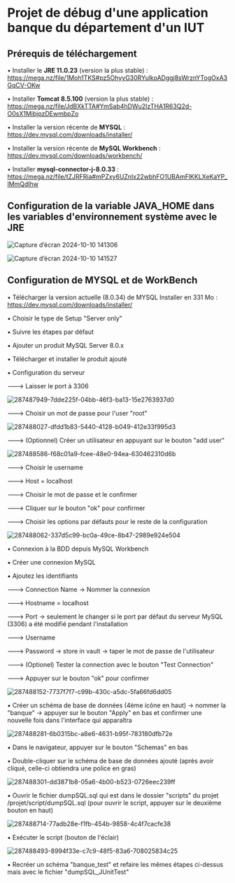 # Projet de débug d'une application banque du département d'un IUT

## Prérequis de téléchargement

• Installer le **JRE 11.0.23** (version la plus stable) : https://mega.nz/file/1Moh1TKS#pz5OhyyG30RYulkoADggj8sWrznYTogOxA3GqCV-OKw

• Installer **Tomcat 8.5.100** (version la plus stable) : https://mega.nz/file/JdBXkTTA#YmSab4hDWu2IzTHA1R63Q2d-O0sX1MibjpzDEwmbpZo

• Installer la version récente de **MYSQL** : https://dev.mysql.com/downloads/installer/

• Installer la version récente de **MySQL Workbench** : https://dev.mysql.com/downloads/workbench/

• Installer **mysql-connector-j-8.0.33** : https://mega.nz/file/tZJRFRia#mPZxy6UZnlx22wbhFO1UBAmFlKKLXeKaYP_lMmQdIhw



## Configuration de la variable JAVA_HOME dans les variables d'environnement système avec le JRE

![Capture d’écran 2024-10-10 141306](https://github.com/user-attachments/assets/c0674123-fcfc-40c5-a91d-d6ed1bc5448f)

![Capture d’écran 2024-10-10 141527](https://github.com/user-attachments/assets/c3e2578e-494a-4a78-8e1b-bd8ff27ee257)


## Configuration de MYSQL et de WorkBench

• Télécharger la version actuelle (8.0.34) de MYSQL Installer en 331 Mo : https://dev.mysql.com/downloads/installer/

  ▪ Choisir le type de Setup "Server only"
 
  ▪ Suivre les étapes par défaut
 
  ▪ Ajouter un produit MySQL Server 8.0.x
 
  ▪ Télécharger et installer le produit ajouté
 
  ▪ Configuration du serveur
 
   ---> Laisser le port à 3306
  
   ![287487949-7dde225f-04bb-46f3-ba13-15e2763937d0](https://github.com/user-attachments/assets/5b21691e-9a50-483d-8192-de17ff8e27c9)
   

   ---> Choisir un mot de passe pour l'user "root"

  
   ![287488027-dfdd1b83-5440-4128-b049-412e33f995d3](https://github.com/user-attachments/assets/64df5731-226b-4090-81c8-e4113da3de77)

   ---> (Optionnel) Créer un utilisateur en appuyant sur le bouton "add user"
  
   ![287488586-f68c01a9-fcee-48e0-94ea-630462310d6b](https://github.com/user-attachments/assets/bf905570-2587-4353-9eea-0b02920b98c9)

   ---> Choisir le username
  
   ---> Host = localhost
  
   ---> Choisir le mot de passe et le confirmer
  
   ---> Cliquer sur le bouton "ok" pour confirmer
  
   ---> Choisir les options par défauts pour le reste de la configuration
   
   ![287488062-337d5c99-bc0a-49ce-8b47-2989e924e504](https://github.com/user-attachments/assets/7157b718-271d-4627-8bd2-f1d91b79a3ec)


• Connexion à la BDD depuis MySQL Workbench

  ▪ Créer une connexion MySQL
  
  ▪ Ajoutez les identifiants
  
   ---> Connection Name -> Nommer la connexion
  
   ---> Hostname = localhost
  
   ---> Port -> seulement le changer si le port par défaut du serveur MySQL (3306) a été modifié pendant l'installation
  
   ---> Username
  
   ---> Password -> store in vault -> taper le mot de passe de l'utilisateur
  
   ---> (Optionel) Tester la connection avec le bouton "Test Connection"
  
   ---> Appuyer sur le bouton "ok" pour confirmer
  
   ![287488152-7737f7f7-c99b-430c-a5dc-5fa66fd6dd05](https://github.com/user-attachments/assets/15a4e071-8201-4b09-80b8-78f5259b09f3)

    
  ▪ Créer un schéma de base de données (4ème icône en haut) -> nommer la "banque" -> appuyer sur le bouton "Apply" en bas et confirmer une nouvelle fois dans l'interface qui apparaîtra
  
  ![287488281-6b0315bc-a8e6-4631-b95f-783180dfb72e](https://github.com/user-attachments/assets/f38638e0-3226-4194-ae5b-28516bccc24c)

    
  ▪ Dans le navigateur, appuyer sur le bouton "Schemas" en bas
  
  ▪ Double-cliquer sur le schéma de base de données ajouté (après avoir cliqué, celle-ci obtiendra une police en gras)
  
  ![287488301-dd3871b8-05a6-4b00-b523-0726eec239ff](https://github.com/user-attachments/assets/ed7589d1-8ed2-4bc0-882e-5ba14e4973d2)
    
  ▪ Ouvrir le fichier dumpSQL.sql qui est dans le dossier "scripts" du projet /projet/script/dumpSQL.sql (pour ouvrir le script, appuyer sur le deuxième bouton en haut)
  
  ![287488714-77adb28e-f1fb-454b-9858-4c4f7cacfe38](https://github.com/user-attachments/assets/7d66f70a-097f-40fc-a884-19bc67625f36)

  ▪ Exécuter le script (bouton de l'éclair)
  
  ![287488493-8994f33e-c7c9-48f5-83a6-708025834c25](https://github.com/user-attachments/assets/278814af-06a8-4cdc-9c16-405f4004fadd)
    
  ▪ Recréer un schéma "banque_test" et refaire les mêmes étapes ci-dessus mais avec le fichier "dumpSQL_JUnitTest"
